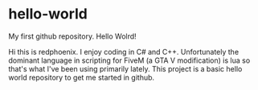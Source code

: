 # hello-world
My first github repository. Hello Wolrd!

Hi this is redphoenix. I enjoy coding in C# and C++. Unfortunately the dominant language in scripting for FiveM (a GTA V modification) is lua so that's what I've been using primarily lately. This project is a basic hello world repository to get me started in github.
